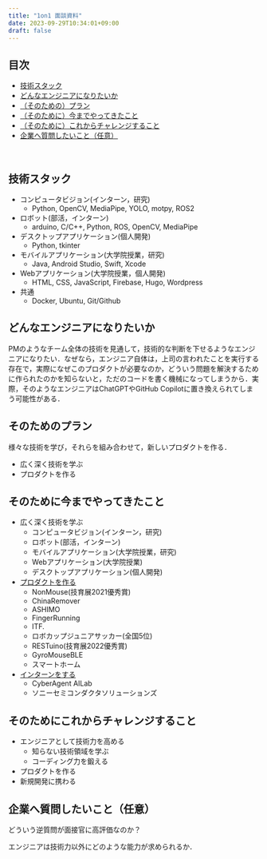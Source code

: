 ```yaml
---
title: "1on1 面談資料"
date: 2023-09-29T10:34:01+09:00
draft: false
---
```



## 目次

- [技術スタック](#技術スタック)
- [どんなエンジニアになりたいか](#どんなエンジニアになりたいか)
- [（そのための）プラン](#そのためのプラン)
- [（そのために）今までやってきたこと](#そのために今までやってきたこと)
- [（そのために）これからチャレンジすること](#そのためにこれからチャレンジすること)
- [企業へ質問したいこと（任意）](#企業へ質問したいこと任意)

&nbsp;


## 技術スタック
- コンピュータビジョン(インターン，研究)
    - Python, OpenCV, MediaPipe, YOLO, motpy, ROS2
- ロボット(部活，インターン)
    - arduino, C/C++, Python, ROS, OpenCV, MediaPipe
- デスクトップアプリケーション(個人開発)
    - Python, tkinter
- モバイルアプリケーション(大学院授業，研究)
    - Java, Android Studio, Swift, Xcode
- Webアプリケーション(大学院授業，個人開発)
    - HTML, CSS, JavaScript, Firebase, Hugo, Wordpress
- 共通
    - Docker, Ubuntu, Git/Github


## どんなエンジニアになりたいか
PMのようなチーム全体の技術を見通して，技術的な判断を下せるようなエンジニアになりたい．なぜなら，エンジニア自体は，上司の言われたことを実行する存在で，実際になぜこのプロダクトが必要なのか，どういう問題を解決するために作られたのかを知らないと，ただのコードを書く機械になってしまうから．実際，そのようなエンジニアはChatGPTやGitHub Copilotに置き換えられてしまう可能性がある．

## そのためのプラン
様々な技術を学び，それらを組み合わせて，新しいプロダクトを作る．
- 広く深く技術を学ぶ
- プロダクトを作る

## そのために今までやってきたこと
- 広く深く技術を学ぶ
    - コンピュータビジョン(インターン，研究)
    - ロボット(部活，インターン)
    - モバイルアプリケーション(大学院授業，研究)
    - Webアプリケーション(大学院授業)
    - デスクトップアプリケーション(個人開発)
- [プロダクトを作る](https://takeyamayuki.github.io/tech)
    - NonMouse(技育展2021優秀賞)
    - ChinaRemover
    - ASHIMO
    - FingerRunning
    - ITF.
    - ロボカップジュニアサッカー(全国5位)
    - RESTuino(技育展2022優秀賞)
    - GyroMouseBLE
    - スマートホーム
- [インターンをする](https://takeyamayuki.github.io/aboutme#work-experience)
    - CyberAgent AILab
    - ソニーセミコンダクタソリューションズ


## そのためにこれからチャレンジすること
- エンジニアとして技術力を高める
    - 知らない技術領域を学ぶ
    - コーディング力を鍛える
- プロダクトを作る
- 新規開発に携わる

## 企業へ質問したいこと（任意）
どういう逆質問が面接官に高評価なのか？

エンジニアは技術力以外にどのような能力が求められるか．

